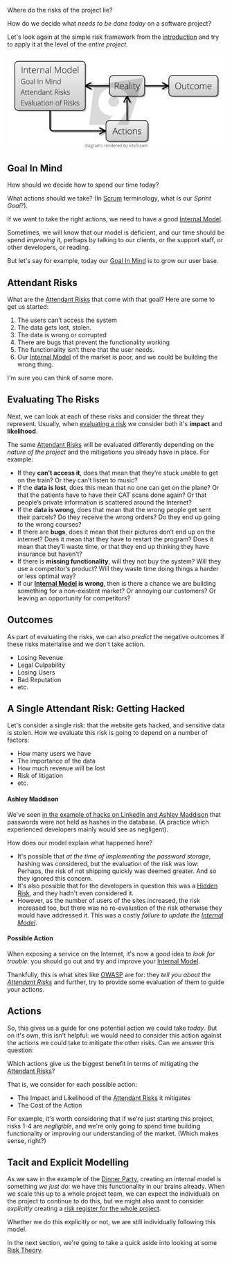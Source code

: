 Where do the risks of the project lie?  

How do we decide what _needs to be done today_ on a software project?  

Let's look again at the simple risk framework from the [introduction](Introduction) and try to apply it at the level of the _entire project_.

![Reality](images/reality.png)

## Goal In Mind

How should we decide how to spend our time today?  

What actions should we take?  (In [Scrum](Agile) terminology, what is our _Sprint Goal_?).

If we want to take the right actions, we need to have a good [Internal Model](Internal-Model).  

Sometimes, we will know that our model is deficient, and our time should be spend _improving_ it, perhaps by talking to our clients, or the support staff, or other developers, or reading.  

But let's say for example, today our [Goal In Mind](Goal-In-Mind) is to grow our user base.  

## Attendant Risks

What are the [Attendant Risks](Attendant-Risk) that come with that goal?  Here are some to get us started:

1. The users can’t access the system
2. The data gets lost, stolen. 
3. The data is wrong or corrupted
4. There are bugs that prevent the functionality working
5. The functionality isn’t there that the user needs.
6. Our [Internal Model](Internal-Model) of the market is poor, and we could be building the wrong thing.

I'm sure you can think of some more. 

## Evaluating The Risks

Next, we can look at each of these risks and consider the threat they represent.  Usually, when [evaluating a risk](Risk-Theory) we consider both it's **impact** and **likelihood**.  

The same [Attendant Risks](Attendant-Risk) will be evaluated differently depending on the _nature of the project_ and the mitigations you already have in place.  For example:

* If they **can’t access it**, does that mean that they’re stuck unable to get on the train?  Or they can’t listen to music?  
* If the **data is lost**, does this mean that no one can get on the plane?  Or that the patients have to have their CAT scans done again?  Or that people’s private information is scattered around the Internet?
* If the **data is wrong**, does that mean that the wrong people get sent their parcels?  Do they receive the wrong orders?  Do they end up going to the wrong courses?
* If there are **bugs**, does it mean that their pictures don’t end up on the internet?  Does it mean that they have to restart the program?  Does it mean that they’ll waste time, or that they end up thinking they have insurance but haven’t?  
* If there is **missing functionality**, will they not buy the system?  Will they use a competitor’s product?  Will they waste time doing things a harder or less optimal way?
* If our **[Internal Model](Internal-Model) is wrong**, then is there a chance we are building something for a non-existent market?  Or annoying our customers?  Or leaving an opportunity for competitors?

## Outcomes

As part of evaluating the risks, we can also _predict_ the negative outcomes if these risks materialise and we don't take action.

* Losing Revenue
* Legal Culpability
* Losing Users
* Bad Reputation
* etc.

## A Single Attendant Risk:  Getting Hacked

Let's consider a single risk:  that the website gets hacked, and sensitive data is stolen.  How we evaluate this risk is going to depend on a number of factors:

* How many users we have
* The importance of the data
* How much revenue will be lost
* Risk of litigation
* etc.

#### Ashley Maddison

We've seen [in the example of hacks on LinkedIn and Ashley Maddison](https://www.acunetix.com/blog/articles/password-hashing-and-the-ashley-madison-hack/) that passwords were not held as hashes in the database.  (A practice which experienced developers mainly would see as negligent).  

How does our model explain what happened here?

- It's possible that _at the time of implementing the password storage_, hashing was considered, but the evaluation of the risk was low:  Perhaps, the risk of not shipping quickly was deemed greater.  And so they ignored this concern.
- It's also possible that for the developers in question this was a [Hidden Risk](Attendant-Risk), and they hadn't even considered it. 
- However, as the number of users of the sites increased, the risk increased too, but there was no re-evaluation of the risk otherwise they would have addressed it.  This was a costly _failure to update the [Internal Model](Internal-Model)_.

#### Possible Action

When exposing a service on the Internet, it's now a good idea to _look for trouble_:  you should go out and try and improve your [Internal Model](Internal-Model).   

Thankfully, this is what sites like [OWASP](https://www.owasp.org/index.php/Top_10-2017_Top_10) are for:  they _tell you about the [Attendant Risks](Attendant-Risk)_ and further, try to provide some evaluation of them to guide your actions.

## Actions

So, this gives us a guide for one potential action we could take _today_.  But on it's own, this isn't helpful:   we would need to consider this action against the actions we could take to mitigate the other risks.  Can we answer this question:

Which actions give us the biggest benefit in terms of mitigating the [Attendant Risks](Attendant-Risk)?

That is, we consider for each possible action:

- The Impact and Likelihood of the [Attendant Risks](Attendant-Risk) it mitigates
- The Cost of the Action

For example, it's worth considering that if we're just starting this project, risks 1-4 are _negligible_, and we're only going to spend time building functionality or improving our understanding of the market.  (Which makes sense, right?)

## Tacit and Explicit Modelling

As we saw in the example of the [Dinner Party](Introduction), creating an internal model is something _we just do_:  we have this functionality in our brains already.  When we scale this up to a whole project team, we can expect the individuals on the project to continue to do this, but we might also want to consider _explicitly_ creating a [risk register for the whole project](Risk-Theory).  

Whether we do this explicitly or not, we are still individually following this model.

In the next section, we're going to take a quick aside into looking at some [Risk Theory](Risk-Theory).
